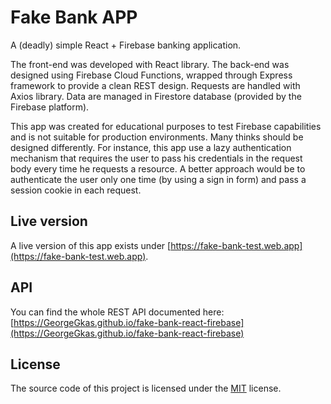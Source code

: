 # Fake Bank APP

A (deadly) simple React + Firebase banking application.

The front-end was developed with React library. The back-end was designed using Firebase Cloud Functions, wrapped through Express framework to provide a clean REST design. Requests are handled with Axios library. Data are managed in Firestore database (provided by the Firebase platform).

This app was created for educational purposes to test Firebase capabilities and is not suitable for production environments. Many thinks should be designed differently. For instance, this app use a lazy authentication mechanism that requires the user to pass his credentials in the request body every time he requests a resource. A better approach would be to authenticate the user only one time (by using a sign in form) and pass a session cookie in each request.

## Live version

A live version of this app exists under [https://fake-bank-test.web.app](https://fake-bank-test.web.app).

## API

You can find the whole REST API documented here: [https://GeorgeGkas.github.io/fake-bank-react-firebase](https://GeorgeGkas.github.io/fake-bank-react-firebase)

## License

The source code of this project is licensed under the [MIT](LICENSE.md) license.
